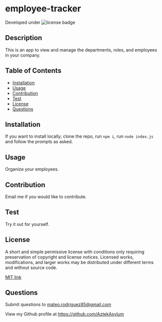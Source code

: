 # employee-tracker

  Developed under ![license badge](https://img.shields.io/badge/License-MIT-blue.svg)
  
  ## Description
  
  This is an app to view and manage the departments, roles, and employees in your company.
  
  ## Table of Contents
  
  - [Installation](#installation)
  - [Usage](#usage)
  - [Contribution](#contribution)
  - [Test](#test)
  - [License](#license)
  - [Questions](#questions)
  
  ## Installation
  
  If you want to install locally; clone the repo, run `npm i`, run `node index.js` and follow the prompts as asked.
  
  ## Usage
  
  Organize your employees.
  
  ## Contribution
  
  Email me if you would like to contribute.
  
  ## Test
  
  Try it out for yourself.
  
  ## License
  
  A short and simple permissive license with conditions only requiring preservation of copyright and license notices. Licensed works, modifications, and larger works may be distributed under different terms and without source code.
  
  [MIT link](https://choosealicense.com/licenses/mit/)
  
  ## Questions
  
  Submit questions to mateo.rodriguez85@gmail.com

  View my Github profile at https://github.com/AztekAsylum
  
